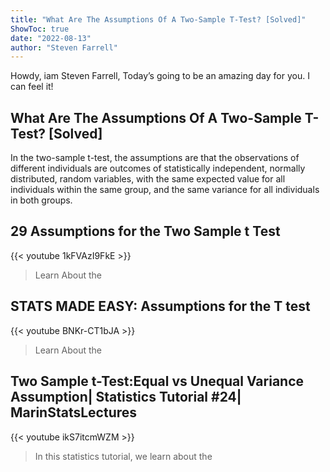 ```yaml
---
title: "What Are The Assumptions Of A Two-Sample T-Test? [Solved]"
ShowToc: true 
date: "2022-08-13"
author: "Steven Farrell" 
---
```


Howdy, iam Steven Farrell, Today’s going to be an amazing day for you. I can feel it!
## What Are The Assumptions Of A Two-Sample T-Test? [Solved]
In the two-sample t-test, the assumptions are that the observations of different individuals are outcomes of statistically independent, normally distributed, random variables, with the same expected value for all individuals within the same group, and the same variance for all individuals in both groups.

## 29  Assumptions for the Two Sample t Test
{{< youtube 1kFVAzI9FkE >}}
>Learn About the 

## STATS MADE EASY: Assumptions for the T test
{{< youtube BNKr-CT1bJA >}}
>Learn About the 

## Two Sample t-Test:Equal vs Unequal Variance Assumption| Statistics Tutorial #24| MarinStatsLectures
{{< youtube ikS7itcmWZM >}}
>In this statistics tutorial, we learn about the 

